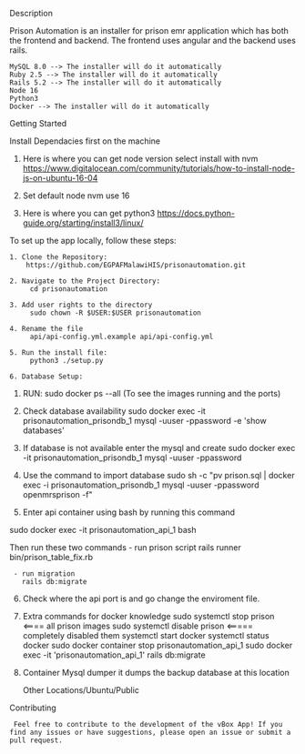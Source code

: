 Description

Prison Automation is an installer for prison emr application which has both the frontend and backend.
The frontend uses angular and the backend uses rails.

    MySQL 8.0 --> The installer will do it automatically
    Ruby 2.5 --> The installer will do it automatically
    Rails 5.2 --> The installer will do it automatically
    Node 16
    Python3
    Docker --> The installer will do it automatically

Getting Started

Install Dependacies first on the machine
   
   1. Here is where you can get node version select install with nvm
      https://www.digitalocean.com/community/tutorials/how-to-install-node-js-on-ubuntu-16-04

   2. Set default node
       nvm use 16

   2. Here is where you can get python3
       https://docs.python-guide.org/starting/install3/linux/

To set up the app locally, follow these steps:

    1. Clone the Repository:
        https://github.com/EGPAFMalawiHIS/prisonautomation.git

    2. Navigate to the Project Directory:
         cd prisonautomation

    3. Add user rights to the directory
         sudo chown -R $USER:$USER prisonautomation

    4. Rename the file
         api/api-config.yml.example api/api-config.yml

    5. Run the install file:
         python3 ./setup.py

    6. Database Setup:

1. RUN: 
   sudo docker ps --all (To see the images running and the ports)

2. Check database availability
   sudo docker exec -it prisonautomation_prisondb_1 mysql -uuser -ppassword -e 'show databases'

3. If database is not available enter the mysql and create
    sudo docker exec -it prisonautomation_prisondb_1 mysql -uuser -ppassword

4. Use the command to import database 
   sudo sh -c "pv prison.sql | docker exec -i prisonautomation_prisondb_1 mysql -uuser -ppassword openmrsprison -f"

5. Enter api container using bash by running this command

  sudo docker exec -it prisonautomation_api_1 bash

  Then run these two commands 
     - run prison script 
       rails runner bin/prison_table_fix.rb

     - run migration 
       rails db:migrate

6. Check where the api port is and go change the enviroment file.

7. Extra commands for docker knowledge 
      sudo systemctl stop prison <==== all prison images
      sudo systemctl disable prison <===== completely disabled them
      systemctl start docker
      systemctl status docker
      sudo docker container stop prisonautomation_api_1
      sudo docker exec -it 'prisonautomation_api_1' rails db:migrate

8. Container Mysql dumper it dumps the backup database at this location

     Other Locations/Ubuntu/Public


Contributing

     Feel free to contribute to the development of the vBox App! If you find any issues or have suggestions, please open an issue or submit a pull request.



